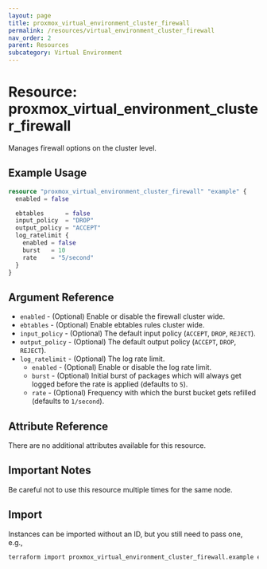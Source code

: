 ```yaml
---
layout: page
title: proxmox_virtual_environment_cluster_firewall
permalink: /resources/virtual_environment_cluster_firewall
nav_order: 2
parent: Resources
subcategory: Virtual Environment
---
```


# Resource: proxmox_virtual_environment_cluster_firewall

Manages firewall options on the cluster level.

## Example Usage

```terraform
resource "proxmox_virtual_environment_cluster_firewall" "example" {
  enabled = false

  ebtables      = false
  input_policy  = "DROP"
  output_policy = "ACCEPT"
  log_ratelimit {
    enabled = false
    burst   = 10
    rate    = "5/second"
  }
}
```

## Argument Reference

- `enabled` - (Optional) Enable or disable the firewall cluster wide.
- `ebtables` - (Optional) Enable ebtables rules cluster wide.
- `input_policy` - (Optional) The default input policy (`ACCEPT`, `DROP`, `REJECT`).
- `output_policy` - (Optional) The default output policy (`ACCEPT`, `DROP`, `REJECT`).
- `log_ratelimit` - (Optional) The log rate limit.
  - `enabled` - (Optional) Enable or disable the log rate limit.
  - `burst` - (Optional) Initial burst of packages which will always get
      logged before the rate is applied (defaults to `5`).
  - `rate` - (Optional) Frequency with which the burst bucket gets refilled (defaults to `1/second`).

## Attribute Reference

There are no additional attributes available for this resource.

## Important Notes

Be careful not to use this resource multiple times for the same node.

## Import

Instances can be imported without an ID, but you still need to pass one, e.g.,

```bash
terraform import proxmox_virtual_environment_cluster_firewall.example example
```
